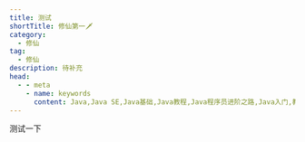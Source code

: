 ```yaml
---
title: 测试
shortTitle: 修仙第一🗡
category:
  - 修仙
tag:
  - 修仙
description: 待补充
head:
  - - meta
    - name: keywords
      content: Java,Java SE,Java基础,Java教程,Java程序员进阶之路,Java入门,教程,java数组,数组,复盘Java基础知识,Java随笔,
---
```

测试一下